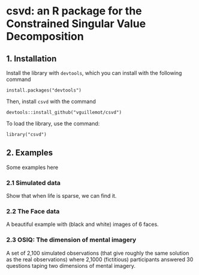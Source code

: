 # csvd: an R package for the Constrained Singular Value Decomposition

## 1. Installation

Install the library with `devtools`, which you can install with the following command

```
install.packages("devtools")
```

Then, install `csvd` with the command

```
devtools::install_github("vguillemot/csvd")
```

To load the library, use the command:

```
library("csvd")
```

## 2. Examples

Some examples here

### 2.1 Simulated data
 Show that when life is sparse, we can find it.

### 2.2 The Face data
 A beautiful example with (black and white) images of 6 faces. 

### 2.3 OSIQ: The dimension of mental imagery

A set of 2,100 simulated observations (that give roughly the same solution as the real observations) where
2,1000 (fictitious) participants answered 30 questions taping two dimensions of mental imagery.




